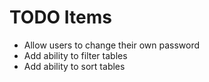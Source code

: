 # TODO Items
 * Allow users to change their own password
 * Add ability to filter tables
 * Add ability to sort tables

